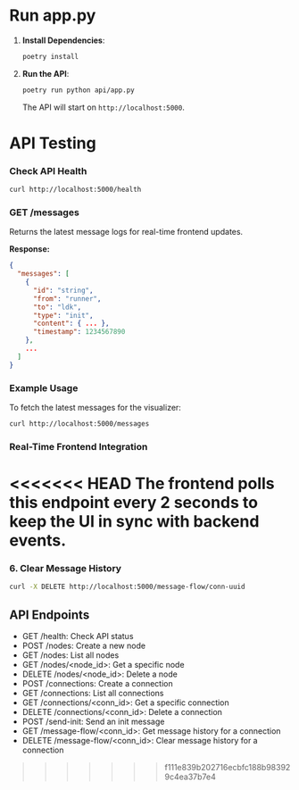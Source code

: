 # Run app.py

1. **Install Dependencies**:
   ```bash
   poetry install
   ```

2. **Run the API**:
   ```bash
   poetry run python api/app.py
   ```
   The API will start on `http://localhost:5000`.

# API Testing

### Check API Health
```bash
curl http://localhost:5000/health
```


### GET /messages
Returns the latest message logs for real-time frontend updates.

**Response:**
```json
{
  "messages": [
    {
      "id": "string",
      "from": "runner",
      "to": "ldk",
      "type": "init",
      "content": { ... },
      "timestamp": 1234567890
    },
    ...
  ]
}
```

### Example Usage

To fetch the latest messages for the visualizer:
```bash
curl http://localhost:5000/messages
```

### Real-Time Frontend Integration

<<<<<<< HEAD
The frontend polls this endpoint every 2 seconds to keep the UI in sync with backend events.
=======
### 6. Clear Message History
```bash
curl -X DELETE http://localhost:5000/message-flow/conn-uuid
```

## API Endpoints
- GET /health: Check API status
- POST /nodes: Create a new node
- GET /nodes: List all nodes
- GET /nodes/<node_id>: Get a specific node
- DELETE /nodes/<node_id>: Delete a node
- POST /connections: Create a connection
- GET /connections: List all connections
- GET /connections/<conn_id>: Get a specific connection
- DELETE /connections/<conn_id>: Delete a connection
- POST /send-init: Send an init message
- GET /message-flow/<conn_id>: Get message history for a connection
- DELETE /message-flow/<conn_id>: Clear message history for a connection
>>>>>>> f111e839b202716ecbfc188b983929c4ea37b7e4
